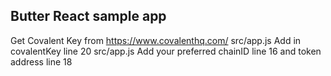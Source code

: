 ## Butter React sample app

Get Covalent Key from https://www.covalenthq.com/
src/app.js Add in covalentKey line 20
src/app.js Add your preferred chainID line 16 and token address line 18

